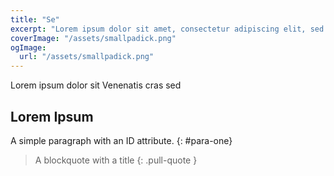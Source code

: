 ```yaml
---
title: "Se"
excerpt: "Lorem ipsum dolor sit amet, consectetur adipiscing elit, sed do eiusmod tempor incididunt ut labore et dolore magna aliqua. Praesent elementum facilisis leo vel fringilla est ullamcorper eget. At imperdiet dui accumsan sit amet nulla facilities morbi tempus."
coverImage: "/assets/smallpadick.png"
ogImage:
  url: "/assets/smallpadick.png"
---
```


Lorem ipsum dolor sit 
Venenatis cras sed 
## Lorem Ipsum

A simple paragraph with an ID attribute.
{: #para-one}

> A blockquote with a title
{: .pull-quote }
